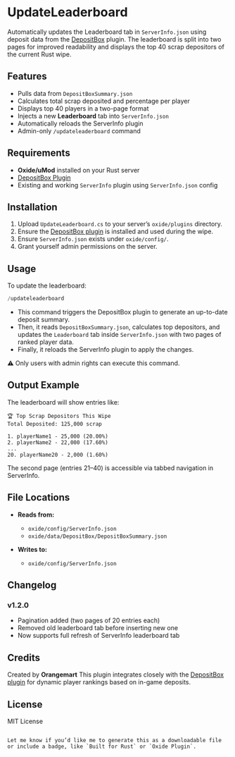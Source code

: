 # UpdateLeaderboard

Automatically updates the Leaderboard tab in `ServerInfo.json` using deposit data from the [DepositBox](https://github.com/Orangemart/DepositBox) plugin. The leaderboard is split into two pages for improved readability and displays the top 40 scrap depositors of the current Rust wipe.

## Features

- Pulls data from `DepositBoxSummary.json`
- Calculates total scrap deposited and percentage per player
- Displays top 40 players in a two-page format
- Injects a new **Leaderboard** tab into `ServerInfo.json`
- Automatically reloads the ServerInfo plugin
- Admin-only `/updateleaderboard` command

## Requirements

- **Oxide/uMod** installed on your Rust server
- [DepositBox Plugin](https://github.com/Orangemart/DepositBox)
- Existing and working `ServerInfo` plugin using `ServerInfo.json` config

## Installation

1. Upload `UpdateLeaderboard.cs` to your server’s `oxide/plugins` directory.
2. Ensure the [DepositBox plugin](https://github.com/Orangemart/DepositBox) is installed and used during the wipe.
3. Ensure `ServerInfo.json` exists under `oxide/config/`.
4. Grant yourself admin permissions on the server.

## Usage

To update the leaderboard:

```rust
/updateleaderboard
```

* This command triggers the DepositBox plugin to generate an up-to-date deposit summary.
* Then, it reads `DepositBoxSummary.json`, calculates top depositors, and updates the `Leaderboard` tab inside `ServerInfo.json` with two pages of ranked player data.
* Finally, it reloads the ServerInfo plugin to apply the changes.

⚠️ Only users with admin rights can execute this command.

## Output Example

The leaderboard will show entries like:

```
🏆 Top Scrap Depositors This Wipe
Total Deposited: 125,000 scrap

1. playerName1 - 25,000 (20.00%)
2. playerName2 - 22,000 (17.60%)
...
20. playerName20 - 2,000 (1.60%)
```

The second page (entries 21–40) is accessible via tabbed navigation in ServerInfo.

## File Locations

* **Reads from:**

  * `oxide/config/ServerInfo.json`
  * `oxide/data/DepositBox/DepositBoxSummary.json`
* **Writes to:**

  * `oxide/config/ServerInfo.json`

## Changelog

### v1.2.0

* Pagination added (two pages of 20 entries each)
* Removed old leaderboard tab before inserting new one
* Now supports full refresh of ServerInfo leaderboard tab

## Credits

Created by **Orangemart**
This plugin integrates closely with the [DepositBox plugin](https://github.com/Orangemart/DepositBox) for dynamic player rankings based on in-game deposits.

## License

MIT License

```

Let me know if you’d like me to generate this as a downloadable file or include a badge, like `Built for Rust` or `Oxide Plugin`.
```
